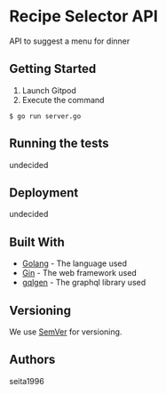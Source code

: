 # Recipe Selector API

API to suggest a menu for dinner

## Getting Started

1. Launch Gitpod
2. Execute the command

```
$ go run server.go
```

## Running the tests

undecided

## Deployment

undecided

## Built With

* [Golang](https://golang.org/) - The language used
* [Gin](https://github.com/gin-gonic/gin) - The web framework used
* [gqlgen](https://gqlgen.com/) - The graphql library used

## Versioning

We use [SemVer](http://semver.org/) for versioning.

## Authors

seita1996
